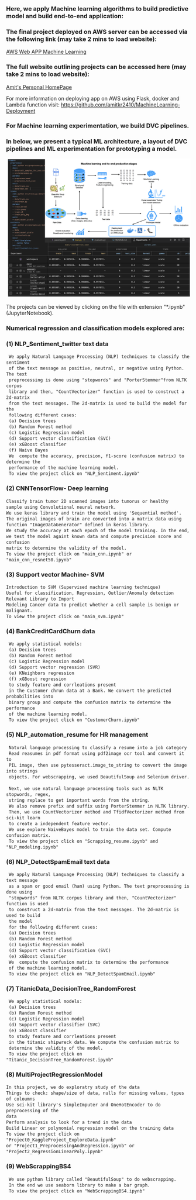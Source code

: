 ### Here, we apply Machine learning algorithms to build predictive model and build end-to-end application:

### The final project deployed on AWS server can be accessed via the following link (may take 2 mins to load website):
[AWS Web APP Machine Learning](https://uw44cshh4a23jlvucfhjbyllye0lvsfb.lambda-url.us-east-1.on.aws)
### The full website outlining projects can be accessed here (may take 2 mins to load website):
[Amit's Personal HomePage](https://tfzfmiug4if622cp6ml7dlqt2e0njauz.lambda-url.us-east-1.on.aws/)

For more information on deploying app on AWS using Flask, docker and Lambda function visit: 
https://github.com/amitkr2410/MachineLearning-Deployment

### For Machine learning experimentation, we build DVC pipelines. 
### In below, we present a typical ML architecture, a layout of DVC pipelines and ML experimentation for prototyping a model.
![alt text](Diagrams-ML-Stages_Merged.png)

The projects can be viewed by clicking on the file with extension "*.ipynb" (JupyterNotebook). 

### Numerical regression and classification models explored are:
### (1) NLP_Sentiment_twitter text data
     We apply Natural Language Processing (NLP) techniques to classify the sentiment
     of the text message as positive, neutral, or negative using Python. The text
     preprocessing is done using "stopwords" and "PorterStemmer"from NLTK corpus 
     library and then, "CountVectorizer" function is used to construct a 2d-matrix 
     from the text messages. The 2d-matrix is used to build the model for the 
     following different cases: 
     (a) Decision trees
     (b) Random Forest method
     (c) Logistic Regression model
     (d) Support vector classification (SVC)
     (e) xGBoost classifier
     (f) Naive Bayes
     We  compute the accuracy, precision, f1-score (confusion matrix) to determine the 
     performance of the machine learning model.
     To view the project click on "NLP_Sentiment.ipynb"

### (2) CNNTensorFlow- Deep learning 
    Classify brain tumor 2D scanned images into tumorus or healthy 
    sample using Convolutional neural network.
    We use keras library and train the model using 'Sequential method'. 
    The original images of brain are converted into a matrix data using
    function "ImageDataGenerator" defined in keras library. 
    We study the accuracy at each epoch of the model training. In the end, 
    we test the model againt known data and compute precision score and confusion 
    matrix to determine the validity of the model.
    To view the project click on "main_cnn.ipynb" or "main_cnn_resnet50.ipynb" 
    
### (3) Support vector Machine- SVM 
    Introduction to SVM (Supervised machine learning technique) 
    Useful for classification, Regression, Outlier/Anomaly detection 
    Relevant Library to Import 
    Modeling Cancer data to predict whether a cell sample is benign or malignant.
    To view the project click on "main_svm.ipynb"
    
### (4) BankCreditCardChurn data
     We apply statistical models: 
     (a) Decision trees
     (b) Random Forest method
     (c) Logistic Regression model
     (d) Support vector regression (SVR)
     (e) KNeighbors regression
     (f) xGBoost regression
     to study feature and corrleations present 
     in the Customer chrun data at a Bank. We convert the predicted probabilities into
     binary group and compute the confusion matrix to determine the performance
     of the machine learning model.
     To view the project click on "CustomerChurn.ipynb"

### (5) NLP_automation_resume for HR management
     Natural language processing to classify a resume into a job category
     Read reasumes in pdf format using pdf2image ocr tool and convert it to
     PIL image, then use pytesseract.image_to_string to convert the image into strings 
     objects. For webscrapping, we used BeautifulSoup and Selenium driver.

     Next, we use natural language processing tools such as NLTK stopwords, regex, 
     string replace to get important words from the string.
     We also remove prefix and suffix using PorterStemmer in NLTK library.
     Then, we use CountVectorizer method and TfidfVectorizer method from sci-kit learn
     to create a independent feature vector.
     We use explore NaiveBayes model to train the data set. Compute confusion matrix.
     To view the project click on "Scrapping_resume.ipynb" and "NLP_modeling.ipynb"
     
### (6) NLP_DetectSpamEmail text data
     We apply Natural Language Processing (NLP) techniques to classify a text message 
     as a spam or good email (ham) using Python. The text preprocessing is done using 
     "stopwords" from NLTK corpus library and then, "CountVectorizer" function is used 
     to construct a 2d-matrix from the text messages. The 2d-matrix is used to build 
     the model
     for the following different cases: 
     (a) Decision trees
     (b) Random Forest method
     (c) Logistic Regression model
     (d) Support vector classification (SVC)
     (e) xGBoost classifier
     We  compute the confusion matrix to determine the performance
     of the machine learning model.
     To view the project click on "NLP_DetectSpamEmail.ipynb"
     
### (7) TitanicData_DecisionTree_RandomForest 
     We apply statistical models: 
     (a) Decision trees
     (b) Random Forest method
     (c) Logistic Regression model
     (d) Support vector classifier (SVC)
     (e) xGBoost classifier 
     to study feature and corrleations present 
     in the titanic shipwreck data. We compute the confusion matrix to 
     determine the validity of the model.
     To view the project click on "Titanic_DecisionTree_RandomForest.ipynb"
     
### (8) MultiProjectRegressionModel 
    In this project, we do exploratry study of the data 
    Things to check: shape/size of data, nulls for missing values, types of coloumns 
    Use sci-kit library's SimpleImputer and OneHotEncoder to do preprocessing of the 
    data 
    Perform analysis to look for a trend in the data 
    Build Linear or polynomial regression model on the training data
    To view the project click on "Project0_KaggleProject_ExploreData.ipynb"
    or "Project1_PreprocessingAndRegression.ipynb" or "Project2_RegressionLinearPoly.ipynb"
    
### (9) WebScrappingBS4  
     We use python library called "BeautifulSoup" to do webscrapping. 
     In the end we use seaborn library to make a bar graph.
     To view the project click on "WebScrappingBS4.ipynb"
